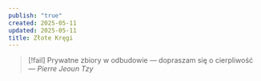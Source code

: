 ```yaml
---
publish: "true"
created: 2025-05-11
updated: 2025-05-11
title: Złote Kręgi
---
```

>[!fail] Prywatne zbiory w odbudowie — dopraszam się o cierpliwość
>— *Pierre Jeoun Tzy*  
